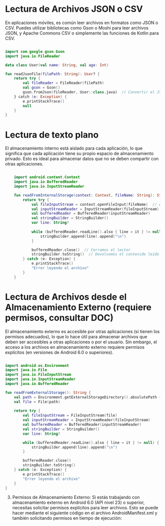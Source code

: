 

# Lectura de Archivos JSON o CSV
En aplicaciones móviles, es común leer archivos en formatos como JSON o CSV. Puedes utilizar bibliotecas como Gson o Moshi para leer archivos JSON, y Apache Commons CSV o simplemente las funciones de Kotlin para CSV.

```kotlin

import com.google.gson.Gson
import java.io.FileReader

data class User(val name: String, val age: Int)

fun readJsonFile(filePath: String): User? {
    return try {
        val fileReader = FileReader(filePath)
        val gson = Gson()
        gson.fromJson(fileReader, User::class.java)  // Convertir el JSON en objeto
    } catch (e: Exception) {
        e.printStackTrace()
        null
    }
}

```

# Lectura de texto plano


El almacenamiento interno está aislado para cada aplicación, lo que significa que cada aplicación tiene su propio espacio de almacenamiento privado. Esto es ideal para almacenar datos que no se deben compartir con otras aplicaciones.

```kotlin

    import android.content.Context
    import java.io.BufferedReader
    import java.io.InputStreamReader

    fun readFromInternalStorage(context: Context, fileName: String): String {
        return try {
            val fileInputStream = context.openFileInput(fileName)  // Abrimos el archivo en modo lectura
            val inputStreamReader = InputStreamReader(fileInputStream)
            val bufferedReader = BufferedReader(inputStreamReader)
            val stringBuilder = StringBuilder()
            var line: String?
            
            while (bufferedReader.readLine().also { line = it } != null) {
                stringBuilder.append(line).append("\n")
            }

            bufferedReader.close()  // Cerramos el lector
            stringBuilder.toString()  // Devolvemos el contenido leído como String
        } catch (e: Exception) {
            e.printStackTrace()
            "Error leyendo el archivo"
        }
    }

```


# Lectura de Archivos desde el Almacenamiento Externo (requiere permisos, consultar DOC)

El almacenamiento externo es accesible por otras aplicaciones (si tienen los permisos adecuados), lo que lo hace útil para almacenar archivos que deben ser accesibles a otras aplicaciones o por el usuario. Sin embargo, el acceso a los archivos en almacenamiento externo requiere permisos explícitos (en versiones de Android 6.0 o superiores).


```kotlin

import android.os.Environment
import java.io.File
import java.io.FileInputStream
import java.io.InputStreamReader
import java.io.BufferedReader

fun readFromExternalStorage(): String {
    val path = Environment.getExternalStorageDirectory().absolutePath + "/Download/myfile.txt"
    val file = File(path)
    
    return try {
        val fileInputStream = FileInputStream(file)
        val inputStreamReader = InputStreamReader(fileInputStream)
        val bufferedReader = BufferedReader(inputStreamReader)
        val stringBuilder = StringBuilder()
        var line: String?

        while (bufferedReader.readLine().also { line = it } != null) {
            stringBuilder.append(line).append("\n")
        }

        bufferedReader.close()
        stringBuilder.toString()
    } catch (e: Exception) {
        e.printStackTrace()
        "Error leyendo el archivo"
    }
}

```

3. Permisos de Almacenamiento Externo:
Si estás trabajando con almacenamiento externo en Android 6.0 (API nivel 23) o superior, necesitas solicitar permisos explícitos para leer archivos. Esto se puede hacer mediante el siguiente código en el archivo AndroidManifest.xml y también solicitando permisos en tiempo de ejecución: